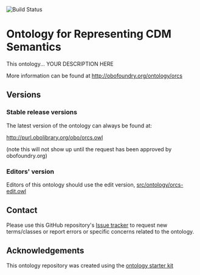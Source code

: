 
![Build Status](https://github.com/dillerm/ORCS/workflows/CI/badge.svg)
# Ontology for Representing CDM Semantics

This ontology... YOUR DESCRIPTION HERE

More information can be found at http://obofoundry.org/ontology/orcs

## Versions

### Stable release versions

The latest version of the ontology can always be found at:

http://purl.obolibrary.org/obo/orcs.owl

(note this will not show up until the request has been approved by obofoundry.org)

### Editors' version

Editors of this ontology should use the edit version, [src/ontology/orcs-edit.owl](src/ontology/orcs-edit.owl)

## Contact

Please use this GitHub repository's [Issue tracker](https://github.com/dillerm/ORCS/issues) to request new terms/classes or report errors or specific concerns related to the ontology.

## Acknowledgements

This ontology repository was created using the [ontology starter kit](https://github.com/INCATools/ontology-starter-kit)